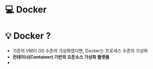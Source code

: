 💻 Docker
==================
# 💡 Docker ?

* 기존의 VM이 OS 수준의 가상화였다면, Docker는 프로세스 수준의 가상화 
* **컨테이너(Container) 기반의 오픈소스 가상화 플랫폼**
*

